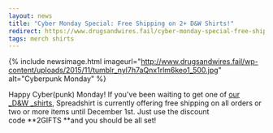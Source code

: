 ```yaml
---
layout: news
title: "Cyber Monday Special: Free Shipping on 2+ D&W Shirts!"
redirect: https://www.drugsandwires.fail/cyber-monday-special-free-shipping-on-2-dw-shirts/
tags: merch shirts
---
```


{% include newsimage.html imageurl="http://www.drugsandwires.fail/wp-content/uploads/2015/11/tumblr_nyl7h7aQnx1rlm6keo1_500.jpg" alt="Cyberpunk Monday" %}

Happy Cyber(punk) Monday! If you've been waiting to get one of [our \_D&amp;W _shirts](http://dnwmerch.spreadshirt.co.uk/), Spreadshirt is currently offering free shipping on all orders or two or more items until December 1st. Just use the discount code **2GIFTS **and you should be all set!
